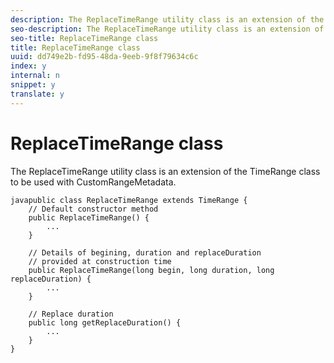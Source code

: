 ```yaml
---
description: The ReplaceTimeRange utility class is an extension of the TimeRange class to be used with CustomRangeMetadata.
seo-description: The ReplaceTimeRange utility class is an extension of the TimeRange class to be used with CustomRangeMetadata.
seo-title: ReplaceTimeRange class
title: ReplaceTimeRange class
uuid: dd749e2b-fd95-48da-9eeb-9f8f79634c6c
index: y
internal: n
snippet: y
translate: y
---
```


# ReplaceTimeRange class

The ReplaceTimeRange utility class is an extension of the TimeRange class to be used with CustomRangeMetadata.




```
javapublic class ReplaceTimeRange extends TimeRange {
    // Default constructor method
    public ReplaceTimeRange() { 
        ... 
    }

    // Details of begining, duration and replaceDuration 
    // provided at construction time 
    public ReplaceTimeRange(long begin, long duration, long replaceDuration) { 
        ... 
    }

    // Replace duration
    public long getReplaceDuration() { 
        ... 
    }
}

```
